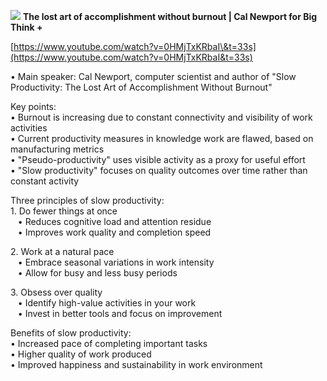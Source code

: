 **![](https://lh7-rt.googleusercontent.com/docsz/AD_4nXeF7QHN7jaK9StDSkohOfaLxaA1zAl7xXRALW0PJguESGoLTfl7OTP1CdQjDpXx-3LiaiBrr5KOqJJFOfzxEF4PPZZz60aUpo--5jUkqv3AB7oXOujaUa3bHpBwlZzJuWiEyZfCAw?key=B1QRKLXajWaQpwbztoYt8fr_)**
**The lost art of accomplishment without burnout | Cal Newport for Big Think \+**

[https://www.youtube.com/watch?v=0HMjTxKRbaI\&t=33s](https://www.youtube.com/watch?v=0HMjTxKRbaI&t=33s)

• Main speaker: Cal Newport, computer scientist and author of "Slow Productivity: The Lost Art of Accomplishment Without Burnout"

Key points:  
• Burnout is increasing due to constant connectivity and visibility of work activities  
• Current productivity measures in knowledge work are flawed, based on manufacturing metrics  
• "Pseudo-productivity" uses visible activity as a proxy for useful effort  
• "Slow productivity" focuses on quality outcomes over time rather than constant activity

Three principles of slow productivity:  
1\. Do fewer things at once  
   • Reduces cognitive load and attention residue  
   • Improves work quality and completion speed

2\. Work at a natural pace  
   • Embrace seasonal variations in work intensity  
   • Allow for busy and less busy periods

3\. Obsess over quality  
   • Identify high-value activities in your work  
   • Invest in better tools and focus on improvement

Benefits of slow productivity:  
• Increased pace of completing important tasks  
• Higher quality of work produced  
• Improved happiness and sustainability in work environment  